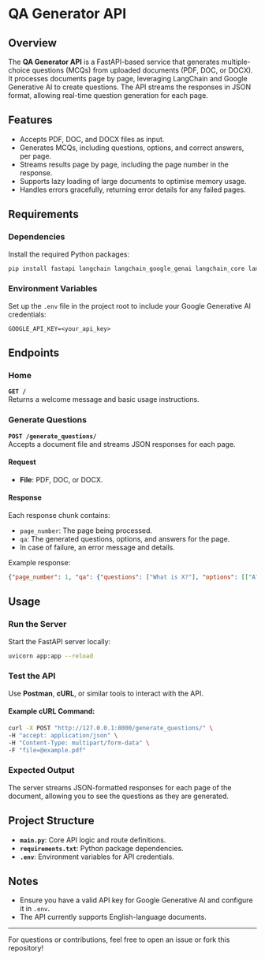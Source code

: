 # QA Generator API

## Overview

The **QA Generator API** is a FastAPI-based service that generates multiple-choice questions (MCQs) from uploaded documents (PDF, DOC, or DOCX). It processes documents page by page, leveraging LangChain and Google Generative AI to create questions. The API streams the responses in JSON format, allowing real-time question generation for each page.

## Features

- Accepts PDF, DOC, and DOCX files as input.
- Generates MCQs, including questions, options, and correct answers, per page.
- Streams results page by page, including the page number in the response.
- Supports lazy loading of large documents to optimise memory usage.
- Handles errors gracefully, returning error details for any failed pages.

## Requirements

### Dependencies
Install the required Python packages:
```bash
pip install fastapi langchain langchain_google_genai langchain_core langchain_community PyPDF2 python-dotenv uvicorn
```

### Environment Variables
Set up the `.env` file in the project root to include your Google Generative AI credentials:
```
GOOGLE_API_KEY=<your_api_key>
```

## Endpoints

### Home
**`GET /`**  
Returns a welcome message and basic usage instructions.

### Generate Questions
**`POST /generate_questions/`**  
Accepts a document file and streams JSON responses for each page.

#### Request
- **File**: PDF, DOC, or DOCX.

#### Response
Each response chunk contains:
- `page_number`: The page being processed.
- `qa`: The generated questions, options, and answers for the page.
- In case of failure, an error message and details.

Example response:
```json
{"page_number": 1, "qa": {"questions": ["What is X?"], "options": [["A", "B", "C", "D"]], "answers": ["A"]}}
```

## Usage

### Run the Server
Start the FastAPI server locally:
```bash
uvicorn app:app --reload
```

### Test the API
Use **Postman**, **cURL**, or similar tools to interact with the API.

#### Example cURL Command:
```bash
curl -X POST "http://127.0.0.1:8000/generate_questions/" \
-H "accept: application/json" \
-H "Content-Type: multipart/form-data" \
-F "file=@example.pdf"
```

### Expected Output
The server streams JSON-formatted responses for each page of the document, allowing you to see the questions as they are generated.

## Project Structure

- **`main.py`**: Core API logic and route definitions.
- **`requirements.txt`**: Python package dependencies.
- **`.env`**: Environment variables for API credentials.

## Notes

- Ensure you have a valid API key for Google Generative AI and configure it in `.env`.
- The API currently supports English-language documents.

---

For questions or contributions, feel free to open an issue or fork this repository!